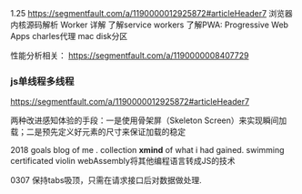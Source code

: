 1.25
https://segmentfault.com/a/1190000012925872#articleHeader7
浏览器内核源码解析
Worker 详解
了解service workers
了解PWA: Progressive Web Apps
charles代理
mac disk分区

性能分析相关：
https://segmentfault.com/a/1190000008407729

### js单线程多线程
https://segmentfault.com/a/1190000012925872#articleHeader7


两种改进感知体验的手段：一是使用骨架屏（Skeleton Screen）来实现瞬间加载；二是预先定义好元素的尺寸来保证加载的稳定


2018 goals
blog of me .
collection **xmind** of what i had gained.
swimming certificated
violin
webAssembly将其他编程语言转成JS的技术

0307
保持tabs吸顶，只需在请求接口后对数据做处理.